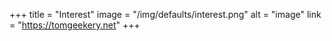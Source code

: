 +++
title = "Interest"
image = "/img/defaults/interest.png"
alt = "image"
link = "https://tomgeekery.net"
+++
